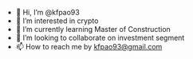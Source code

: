 - 👋 Hi, I’m @kfpao93
- 👀 I’m interested in crypto
- 🌱 I’m currently learning Master of Construction
- 💞️ I’m looking to collaborate on investment segment
- 📫 How to reach me by kfpao93@gmail.com

<!---
kfpao93/kfpao93 is a ✨ special ✨ repository because its `README.md` (this file) appears on your GitHub profile.
You can click the Preview link to take a look at your changes.
--->
